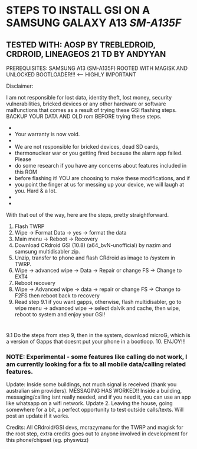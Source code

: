 # STEPS TO INSTALL GSI ON A SAMSUNG GALAXY A13 *SM-A135F*
## TESTED WITH: AOSP BY TREBLEDROID, CRDROID, LINEAGEOS 21 TD BY ANDYYAN
PREREQUISITES: SAMSUNG A13 (SM-A135F) ROOTED WITH MAGISK AND UNLOCKED BOOTLOADER!!! <-- HIGHLY IMPORTANT

Disclaimer:

I am not responsible for lost data, identity theft, lost money, security vulnerabilities, bricked devices or any other hardware or software malfunctions that comes as a result of trying these GSI flashing steps.
BACKUP YOUR DATA AND OLD rom BEFORE trying these steps.

 *
 * Your warranty is now void.
 *
 * We are not responsible for bricked devices, dead SD cards,
 * thermonuclear war or you getting fired because the alarm app failed. Please
 * do some research if you have any concerns about features included in this ROM
 * before flashing it! YOU are choosing to make these modifications, and if
 * you point the finger at us for messing up your device, we will laugh at you. Hard & a lot.
 *
 *

With that out of the way, here are the steps, pretty straightforward.

1. Flash TWRP
2. Wipe -> Format Data -> yes -> format the data
3. Main menu -> Reboot -> Recovery
4. Download CRdroid GSI (10.8) (a64_bvN-unofficial) by nazim and samsung multidisabler zip.
5. Unzip, transfer to phone and flash CRdroid as image to /system in TWRP.
6. Wipe -> advanced wipe -> Data -> Repair or change FS -> Change to EXT4
7. Reboot recovery
8. Wipe -> Advanced wipe -> data -> repair or change FS -> Change to F2FS then reboot back to recovery
9. Read step 9.1 if you want gapps, otherwise, flash multidisabler, go to wipe menu -> advanced wipe -> select dalvik and cache, then wipe, reboot to system and enjoy your GSI!
# 
9.1 Do the steps from step 9, then in the system, download microG, which is a version of Gapps that doesnt put your phone in a bootloop.
10. ENJOY!!!

### NOTE: Experimental - some features like calling do not work, I am currently looking for a fix to all mobile data/calling related features. 
 Update: Inside some buildings, not much signal is received (thank you australian sim providers).  MESSAGING HAS WORKED!! Inside a building,  messaging/calling isnt really needed, and if you need it, you can use an app like whatsapp on a wifi network.
 Update 2. Leaving the house, going somewhere for a bit, a perfect opportunity to test outside calls/texts. Will post an update if it works.

Credits: All CRdroid/GSI devs, mcrazymanu for the TWRP and magisk for the root step, extra credits goes out to anyone involved in development for this phone/chipset (eg. physwizz)